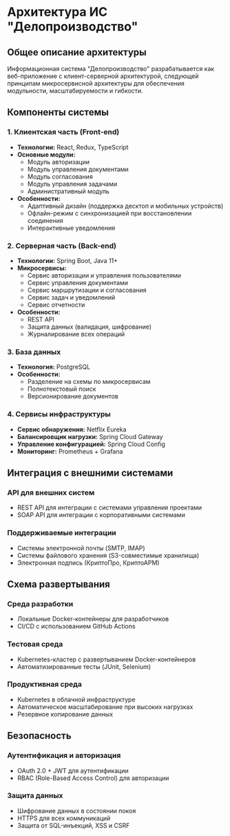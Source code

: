 # Архитектура ИС "Делопроизводство"

## Общее описание архитектуры

Информационная система "Делопроизводство" разрабатывается как веб-приложение с клиент-серверной архитектурой, следующей принципам микросервисной архитектуры для обеспечения модульности, масштабируемости и гибкости.

## Компоненты системы

### 1. Клиентская часть (Front-end)
- **Технологии:** React, Redux, TypeScript
- **Основные модули:**
  - Модуль авторизации
  - Модуль управления документами
  - Модуль согласования
  - Модуль управления задачами
  - Административный модуль
- **Особенности:**
  - Адаптивный дизайн (поддержка десктоп и мобильных устройств)
  - Офлайн-режим с синхронизацией при восстановлении соединения
  - Интерактивные уведомления

### 2. Серверная часть (Back-end)
- **Технологии:** Spring Boot, Java 11+
- **Микросервисы:**
  - Сервис авторизации и управления пользователями
  - Сервис управления документами
  - Сервис маршрутизации и согласования
  - Сервис задач и уведомлений
  - Сервис отчетности
- **Особенности:**
  - REST API
  - Защита данных (валидация, шифрование)
  - Журналирование всех операций

### 3. База данных
- **Технология:** PostgreSQL
- **Особенности:**
  - Разделение на схемы по микросервисам
  - Полнотекстовый поиск
  - Версионирование документов

### 4. Сервисы инфраструктуры
- **Сервис обнаружения:** Netflix Eureka
- **Балансировщик нагрузки:** Spring Cloud Gateway
- **Управление конфигурацией:** Spring Cloud Config
- **Мониторинг:** Prometheus + Grafana

## Интеграция с внешними системами

### API для внешних систем
- REST API для интеграции с системами управления проектами
- SOAP API для интеграции с корпоративными системами

### Поддерживаемые интеграции
- Системы электронной почты (SMTP, IMAP)
- Системы файлового хранения (S3-совместимые хранилища)
- Электронная подпись (КриптоПро, КриптоАРМ)

## Схема развертывания

### Среда разработки
- Локальные Docker-контейнеры для разработчиков
- CI/CD с использованием GitHub Actions

### Тестовая среда
- Kubernetes-кластер с развертыванием Docker-контейнеров
- Автоматизированные тесты (JUnit, Selenium)

### Продуктивная среда
- Kubernetes в облачной инфраструктуре
- Автоматическое масштабирование при высоких нагрузках
- Резервное копирование данных

## Безопасность

### Аутентификация и авторизация
- OAuth 2.0 + JWT для аутентификации
- RBAC (Role-Based Access Control) для авторизации

### Защита данных
- Шифрование данных в состоянии покоя
- HTTPS для всех коммуникаций
- Защита от SQL-инъекций, XSS и CSRF
